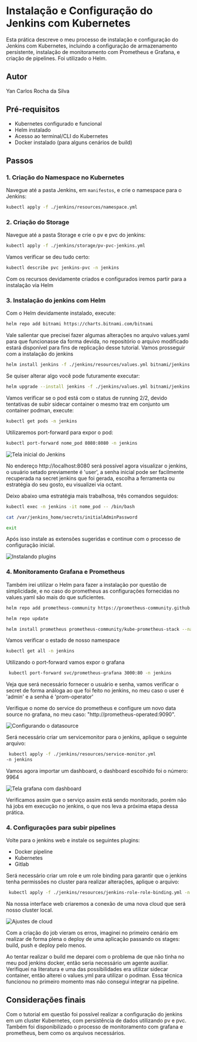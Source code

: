 # Instalação e Configuração do Jenkins com Kubernetes

Esta prática descreve o meu processo de instalação e configuração do Jenkins com Kubernetes, incluindo a configuração de armazenamento persistente, instalação de monitoramento com Prometheus e Grafana, e criação de pipelines. Foi utilizado o Helm.

## Autor

Yan Carlos Rocha da Silva

## Pré-requisitos

- Kubernetes configurado e funcional
- Helm instalado
- Acesso ao terminal/CLI do Kubernetes
- Docker instalado (para alguns cenários de build)

## Passos

### 1. Criação do Namespace no Kubernetes

Navegue até a pasta Jenkins, em `manifestos`, e crie o namespace para o Jenkins:

```bash
kubectl apply -f ./jenkins/resources/namespace.yml
```

### 2. Criação do Storage

Navegue até a pasta Storage e crie o pv e pvc do jenkins:

```bash
kubectl apply -f ./jenkins/storage/pv-pvc-jenkins.yml
```
Vamos verificar se deu tudo certo:

```bash
kubectl describe pvc jenkins-pvc -n jenkins
```
Com os recursos devidamente criados e configurados iremos partir para a instalação via Helm

### 3. Instalação do jenkins com Helm

Com o Helm devidamente instalado, execute:

```bash
helm repo add bitnami https://charts.bitnami.com/bitnami
```
Vale salientar que precisei fazer algumas alterações no arquivo values.yaml para que funcionasse da forma devida, no repositório o arquivo modificado estará disponível para fins de replicação desse tutorial. Vamos prosseguir com a instalação do jenkins

```bash
helm install jenkins -f ./jenkins/resources/values.yml bitnami/jenkins --namespace jenkins
```

Se quiser alterar algo você pode futuramente executar:

```bash
helm upgrade --install jenkins -f ./jenkins/values.yml bitnami/jenkins --namespace Jenkins
```

Vamos verificar se o pod está com o status de running 2/2, devido tentativas de subir sidecar container o mesmo traz em conjunto um container podman, execute:

```bash
kubectl get pods -n jenkins
```

Utilizaremos port-forward para expor o pod:

```bash
kubectl port-forward nome_pod 8080:8080 -n jenkins
```

![Tela inicial do Jenkins](./anexos/jenkins-01.png)

No endereço http://localhost:8080 será possível agora visualizar o jenkins, o usuário setado previamente é 'user', a senha inicial pode ser facilmente recuperada na secret jenkins que foi gerada, escolha a ferramenta ou estratégia do seu gosto, eu visualizei via octant.

Deixo abaixo uma estratégia mais trabalhosa, três comandos seguidos:

```bash
kubectl exec -n jenkins -it nome_pod -- /bin/bash

cat /var/jenkins_home/secrets/initialAdminPassword

exit
```

Após isso instale as extensões sugeridas e continue com o processo de configuração inicial.

![Instalando plugins](./anexos/jenkins-03.png)

### 4. Monitoramento Grafana e Prometheus

Também irei utilizar o Helm para fazer a instalação por questão de simplicidade, e no caso do prometheus as configurações fornecidas no values.yaml são mais do que suficientes.

```bash
helm repo add prometheus-community https://prometheus-community.github.io/helm-charts

helm repo update

helm install prometheus prometheus-community/kube-prometheus-stack --namespace jenkins
```

Vamos verificar o estado de nosso namespace

```bash
kubectl get all -n jenkins
```

Utilizando o port-forward vamos expor o grafana

```bash
 kubectl port-forward svc/prometheus-grafana 3000:80 -n jenkins
```

Veja que será necessário fornecer o usuário e senha, vamos verificar o secret de forma análoga ao que foi feito no jenkins, no meu caso o user é 'admin' e a senha é 'prom-operator'

Verifique o nome do service do prometheus e configure um novo data source no grafana, no meu caso: "http://prometheus-operated:9090".

![Configurando o datasource](./anexos/jenkins-04.png)

Será necessário criar um servicemonitor para o jenkins, aplique o seguinte arquivo:

```bash
 kubectl apply -f ./jenkins/resources/service-monitor.yml
-n jenkins
```
Vamos agora importar um dashboard, o dashboard escolhido foi o número: 9964

![Tela grafana com dashboard](./anexos/jenkins-08.png)

Verificamos assim que o serviço assim está sendo monitorado, porém não há jobs em execução no jenkins, o que nos leva a próxima etapa dessa prática.

### 4. Configurações para subir pipelines

Volte para o jenkins web e instale os seguintes plugins:
- Docker pipeline
- Kubernetes
- Gitlab

Será necessário criar um role e um role binding para garantir que o jenkins tenha permissões no cluster para realizar alterações, aplique o arquivo:

```bash
 kubectl apply -f ./jenkins/resources/jenkins-role-role-binding.yml -n jenkins
```
Na nossa interface web criaremos a conexão de uma nova cloud que será nosso cluster local.

![Ajustes de cloud](./anexos/jenkins-08.png)

Com a criação do job vieram os erros, imaginei no primeiro cenário em realizar de forma plena o deploy de uma aplicação passando os stages: build, push e deploy pelo menos.

Ao tentar realizar o build me deparei com o problema de que não tinha no meu pod jenkins docker, então seria necessário um agente auxiliar. Verifiquei na literatura e uma das possibilidades era utilizar sidecar container, então alterei o values.yml para utilizar o podman. Essa técnica funcionou no primeiro momento mas não consegui integrar na pipeline.


## Considerações finais

Com o tutorial em questão foi possível realizar a configuração do jenkins em um cluster Kubernetes, com persistência de dados utilizando pv e pvc. Também foi disponibilizado o processo de monitoramento com grafana e prometheus, bem como os arquivos necessários.